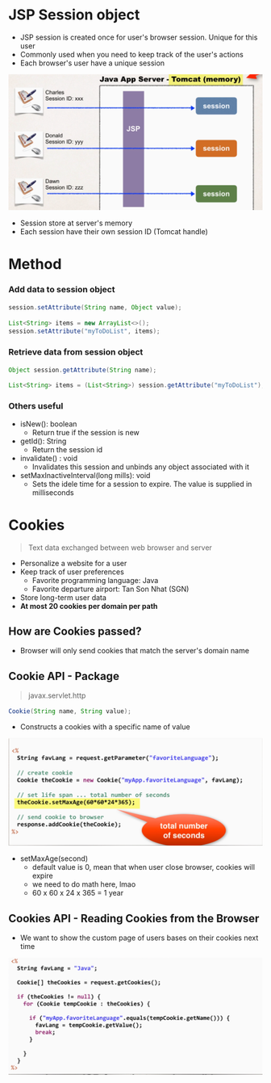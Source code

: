 # JSP Session object
- JSP session is created once for user's browser session. Unique for this user
- Commonly used when you need to keep track of the user's actions
- Each browser's user have a unique session

![img.png](img.png)

- Session store at server's memory
- Each session have their own session ID (Tomcat handle)

# Method

### Add data to session object
```java
session.setAttribute(String name, Object value);
```

```java
List<String> items = new ArrayList<>();
session.setAttribute("myToDoList", items);
```

### Retrieve data from session object

```java
Object session.getAttribute(String name);
```

```java
List<String> items = (List<String>) session.getAttribute("myToDoList");
```

### Others useful

- isNew(): boolean
  - Return true if the session is new
- getId(): String
  - Return the session id
- invalidate() : void
  - Invalidates this session and unbinds any object associated with it 
- setMaxInactiveInterval(long mills): void
  - Sets the idele time for a session to expire. The value is supplied in milliseconds

# Cookies
> Text data exchanged between web browser and server
- Personalize a website for a user
- Keep track of user preferences
  - Favorite programming language: Java 
  - Favorite departure airport: Tan Son Nhat (SGN)
- Store long-term user data 
- **At most 20 cookies per domain per path**

## How are Cookies passed?
- Browser will only send cookies that match the server's domain name

## Cookie API - Package
> javax.servlet.http

```java
Cookie(String name, String value);
```
- Constructs a cookies with a specific name of value

![img_1.png](img_1.png)
- setMaxAge(second) 
  - default value is 0, mean that when user close browser, cookies will expire
  - we need to do math here, lmao 
  - 60 x 60 x 24 x 365 = 1 year

## Cookies API - Reading Cookies from the Browser
- We want to show the custom page of users bases on their cookies next time

![img_2.png](img_2.png)
